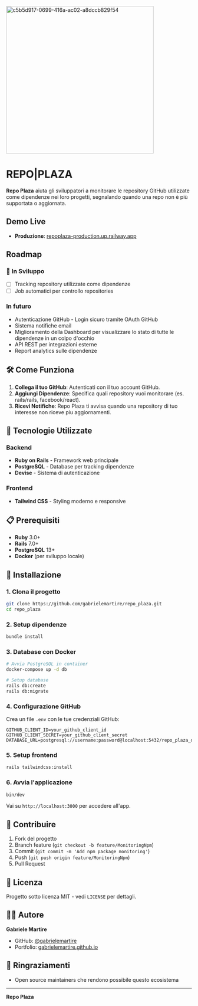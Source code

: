 
<img width="400" alt="c5b5d917-0699-416a-ac02-a8dccb829f54" src="https://github.com/user-attachments/assets/a756f627-663c-49cc-b4f3-890693c1ee8c" />

# REPO|PLAZA

**Repo Plaza** aiuta gli sviluppatori a monitorare le repository GitHub utilizzate come dipendenze nei loro progetti, segnalando quando una repo non è più supportata o aggiornata.

## Demo Live

- **Produzione**: [repoplaza-production.up.railway.app](http://repoplaza-production.up.railway.app/)

## Roadmap

### 🚧 In Sviluppo
- [ ] Tracking repository utilizzate come dipendenze
- [ ] Job automatici per controllo repositories

### In futuro
- Autenticazione GitHub - Login sicuro tramite OAuth GitHub
- Sistema notifiche email
- Miglioramento della Dashboard per visualizzare lo stato di tutte le dipendenze in un colpo d'occhio
- API REST per integrazioni esterne
- Report analytics sulle dipendenze

## 🛠️ Come Funziona

1. **Collega il tuo GitHub**: Autenticati con il tuo account GitHub.
2. **Aggiungi Dipendenze**: Specifica quali repository vuoi monitorare (es. rails/rails, facebook/react).
3. **Ricevi Notifiche**: Repo Plaza ti avvisa quando una repository di tuo interesse non riceve piu aggiornamenti.

## 🔧 Tecnologie Utilizzate

### Backend
- **Ruby on Rails** - Framework web principale
- **PostgreSQL** - Database per tracking dipendenze
- **Devise** - Sistema di autenticazione

### Frontend
- **Tailwind CSS** - Styling moderno e responsive

## 📋 Prerequisiti

- **Ruby** 3.0+
- **Rails** 7.0+
- **PostgreSQL** 13+
- **Docker** (per sviluppo locale)

## 🚀 Installazione

### 1. Clona il progetto
```bash
git clone https://github.com/gabrielemartire/repo_plaza.git
cd repo_plaza
```

### 2. Setup dipendenze
```bash
bundle install
```

### 3. Database con Docker
```bash
# Avvia PostgreSQL in container
docker-compose up -d db

# Setup database
rails db:create
rails db:migrate
```

### 4. Configurazione GitHub
Crea un file `.env` con le tue credenziali GitHub:
```env
GITHUB_CLIENT_ID=your_github_client_id
GITHUB_CLIENT_SECRET=your_github_client_secret
DATABASE_URL=postgresql://username:password@localhost:5432/repo_plaza_development
```

### 5. Setup frontend
```bash
rails tailwindcss:install
```

### 6. Avvia l'applicazione
```bash
bin/dev
```

Vai su `http://localhost:3000` per accedere all'app.

## 🤝 Contribuire

1. Fork del progetto
2. Branch feature (`git checkout -b feature/MonitoringNpm`)
3. Commit (`git commit -m 'Add npm package monitoring'`)
4. Push (`git push origin feature/MonitoringNpm`)
5. Pull Request

## 📄 Licenza

Progetto sotto licenza MIT - vedi `LICENSE` per dettagli.

## 👨‍💻 Autore

**Gabriele Martire**
- GitHub: [@gabrielemartire](https://github.com/gabrielemartire)
- Portfolio: [gabrielemartire.github.io](https://gabrielemartire.github.io/)

## 🙏 Ringraziamenti

- Open source maintainers che rendono possibile questo ecosistema

---

**Repo Plaza**
